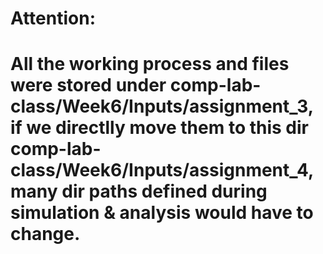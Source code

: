 # Attention: 
# All the working process and files were stored under comp-lab-class/Week6/Inputs/assignment_3, if we directlly move them to this dir comp-lab-class/Week6/Inputs/assignment_4, many dir paths defined during simulation & analysis would have to change.